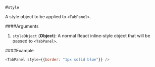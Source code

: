 #`style`

A style object to be applied to `<TabPanel>`.

####Arguments
1. `styleObject` (__Object__): A normal React inline-style object that will be passed to `<TabPanel>`.

####Example
```javascript
<TabPanel style={{border: "1px solid blue"}} />
```